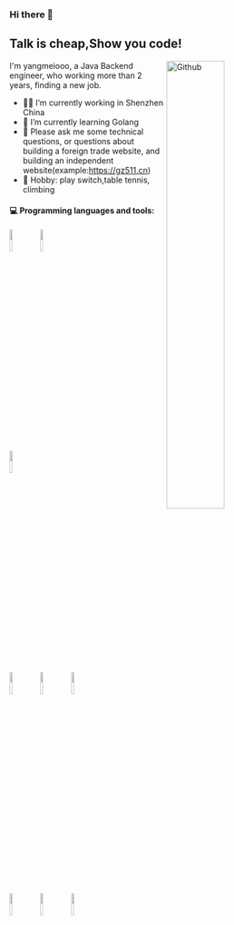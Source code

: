 ### Hi there 👋

## Talk is cheap,Show you code!

<img width="45%" align="right" alt="Github" src="http://5b0988e595225.cdn.sohucs.com/images/20180729/d1c1580af8b24829afd4c2ee23c4e3e0.jpeg" />


I'm yangmeiooo, a Java Backend engineer, who working more than 2 years, finding a new job.  


- 👨‍💻 I’m currently working in Shenzhen China
- 🌱 I’m currently learning Golang
- 💬 Please ask me some technical questions, or questions about building a foreign trade website, and building an independent website(example:https://gz511.cn)
- 🐶 Hobby: play switch,table tennis, climbing



#### :computer: Programming languages and tools: 

<code><img width="10%" src="https://www.vectorlogo.zone/logos/java/java-ar21.svg"></code>
<code><img width="10%" src="https://www.vectorlogo.zone/logos/python/python-ar21.svg"></code>
<br />
<code><img width="10%" src="https://www.vectorlogo.zone/logos/springio/springio-ar21.svg"></code>
<br />
<code><img width="10%" src="https://www.vectorlogo.zone/logos/mysql/mysql-ar21.svg"></code>
<code><img width="10%" src="https://www.vectorlogo.zone/logos/redis/redis-ar21.svg"></code>
<code><img width="10%" src="https://www.vectorlogo.zone/logos/mongodb/mongodb-ar21.svg"></code>
<br />
<code><img width="10%" src="https://www.vectorlogo.zone/logos/jenkins/jenkins-ar21.svg"></code>
<code><img width="10%" src="https://www.vectorlogo.zone/logos/git-scm/git-scm-ar21.svg"></code>
<code><img width="10%" src="https://www.vectorlogo.zone/logos/datadoghq/datadoghq-ar21.svg"></code>
</p>




